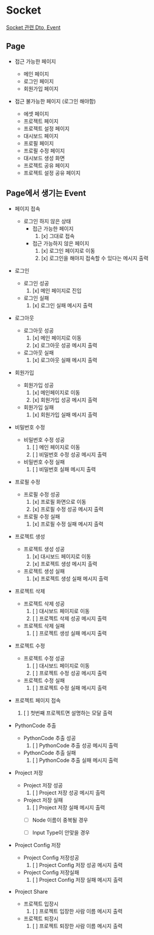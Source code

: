 # Socket

[ Socket 관련 Dto, Event ](https://github.com/Stonebridge-soma12/otherFronts/tree/feat/src/core/Socket)

## Page

- 접근 가능한 페이지
  - 메인 페이지
  - 로그인 페이지
  - 회원가입 페이지

- 접근 불가능한 페이지 (로그인 해야함)
  - 에셋 페이지
  - 프로젝트 페이지
  - 프로젝트 설정 페이지
  - 대시보드 페이지
  - 프로필 페이지
  - 프로필 수정 페이지
  - 대시보드 생성 화면
  - 프로젝트 공유 페이지
  - 프로젝트 설정 공유 페이지

## Page에서 생기는 Event

- 페이지 접속
  - 로그인 하지 않은 상태
    - 접근 가능한 페이지
      1. [x] 그대로 접속
    - 접근 가능하지 않은 페이지
      1. [x] 로그인 페이지로 이동
      2. [x] 로그인을 해야지 접속할 수 있다는 메시지 출력

- 로그인
  - 로그인 성공
    1. [x] 메인 페이지로 진입
  - 로그인 실패
    1. [x] 로그인 실패 메시지 출력

- 로그아웃
  - 로그아웃 성공
    1. [x] 메인 페이지로 이동
    2. [x] 로그아웃 성공 메시지 출력
  - 로그아웃 실패
    1. [x] 로그아웃 실패 메시지 출력

- 회원가입
  - 회원가입 성공
    1. [x] 메인페이지로 이동
    2. [x] 회원가입 성공 메시지 출력
  - 회원가입 실패
    1. [x] 회원가입 실패 메시지 출력

- 비밀번호 수정
  - 비밀번호 수정 성공
    1. [ ] 메인 페이지로 이동
    2. [ ] 비밀번호 수정 성공 메시지 출력
  - 비밀번호 수정 실패
    1. [ ] 비밀번호 실패 메시지 출력

- 프로필 수정
  - 프로필 수정 성공
    1. [x] 프로필 화면으로 이동
    2. [x] 프로필 수정 성공 메시지 출력
  - 프로필 수정 실패
    1. [x] 프로필 수정 실패 메시지 출력

- 프로젝트 생성
  - 프로젝트 생성 성공
    1. [x] 대시보드 페이지로 이동
    2. [x] 프로젝트 생성 메시지 출력
  - 프로젝트 생성 실패
    1. [x] 프로젝트 생성 실패 메시지 출력


- 프로젝트 삭제
  - 프로젝트 삭제 성공
    1. [ ] 대시보드 페이지로 이동
    2. [ ] 프로젝트 삭제 성공 메시지 출력
  - 프로젝트 삭제 실패
    1. [ ] 프로젝트 생성 실패 메시지 출력

- 프로젝트 수정
  - 프로젝트 수정 성공
    1. [ ] 대시보드 페이지로 이동
    2. [ ] 프로젝트 수정 성공 메시지 출력
  - 프로젝트 수정 실패
    1. [ ] 프로젝트 수정 실패 메시지 출력

- 프로젝트 페이지 접속
  1. [ ] 첫번째 프로젝트면 설명하는 모달 출력

- PythonCode 추출
  - PythonCode 추출 성공
    1. [ ] PythonCode 추출 성공 메시지 출력
  - PythonCode 추출 실패
    1. [ ] PythonCode 추출 실패 메시지 출력

- Project 저장
  - Project 저장 성공
    1. [ ] Project 저장 성공 메시지 출력
  - Project 저장 실패
    1. [ ] Project 저장 실패 메시지 출력
      - [ ] Node 이름이 중복될 경우
      - [ ] Input Type이 안맞을 경우


- Project Config 저장
  - Project Config 저장성공
    1. [ ] Project Config 저장 성공 메시지 출력
  - Project Config 저장실패
    1. [ ] Project Config 저장 실패 메시지 출력

- Project Share
  - 프로젝트 입장시
    1. [ ] 프로젝트 입장한 사람 이름 메시지 출력
  - 프로젝트 퇴장시
    1. [ ] 프로젝트 퇴장한 사람 이름 메시지 출력
